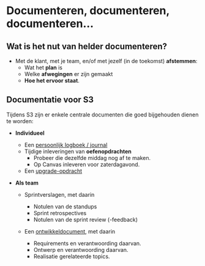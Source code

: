 # Documenteren, documenteren, documenteren...

## Wat is het nut van helder documenteren?

- Met de klant, met je team, en/of met jezelf (in de toekomst) **afstemmen**:
  - Wat het **plan** is
  - Welke **afwegingen** er zijn gemaakt
  - **Hoe het ervoor staat**.

## Documentatie voor S3

Tijdens S3 zijn er enkele centrale documenten die goed bijgehouden dienen te worden:

- **Individueel**
  
  - Een [persoonlijk logboek / journal](./journaliseren.md)
  - Tijdige inleveringen van **oefenopdrachten**
    - Probeer die dezelfde middag nog af te maken.
    - Op Canvas inleveren voor zaterdagavond.
  - Een [upgrade-opdracht](../vermogens/Upgrade-opdracht-template.md)

- **Als team**
  
  - Sprintverslagen, met daarin
    - Notulen van de standups
    - Sprint retrospectives
    - Notulen van de sprint review (-feedback)

  - Een [ontwikkeldocument](../software/Ontwikkeldocument-template.md), met daarin
    - Requirements en verantwoording daarvan.
    - Ontwerp en verantwoording daarvan.
    - Realisatie gerelateerde topics.
